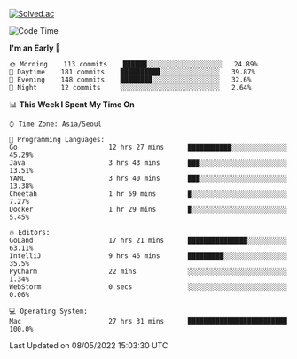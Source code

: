 [![Solved.ac](http://mazassumnida.wtf/api/v2/generate_badge?boj=kuckjwi)](https://solved.ac/kuckjwi)
<!--START_SECTION:waka-->
![Code Time](http://img.shields.io/badge/Code%20Time-0-blue)

**I'm an Early 🐤** 

```text
🌞 Morning    113 commits    ██████░░░░░░░░░░░░░░░░░░░   24.89% 
🌆 Daytime    181 commits    ██████████░░░░░░░░░░░░░░░   39.87% 
🌃 Evening    148 commits    ████████░░░░░░░░░░░░░░░░░   32.6% 
🌙 Night      12 commits     ░░░░░░░░░░░░░░░░░░░░░░░░░   2.64%

```


📊 **This Week I Spent My Time On** 

```text
⌚︎ Time Zone: Asia/Seoul

💬 Programming Languages: 
Go                       12 hrs 27 mins      ███████████░░░░░░░░░░░░░░   45.29% 
Java                     3 hrs 43 mins       ███░░░░░░░░░░░░░░░░░░░░░░   13.51% 
YAML                     3 hrs 40 mins       ███░░░░░░░░░░░░░░░░░░░░░░   13.38% 
Cheetah                  1 hr 59 mins        █░░░░░░░░░░░░░░░░░░░░░░░░   7.27% 
Docker                   1 hr 29 mins        █░░░░░░░░░░░░░░░░░░░░░░░░   5.45%

🔥 Editors: 
GoLand                   17 hrs 21 mins      ███████████████░░░░░░░░░░   63.11% 
IntelliJ                 9 hrs 46 mins       █████████░░░░░░░░░░░░░░░░   35.5% 
PyCharm                  22 mins             ░░░░░░░░░░░░░░░░░░░░░░░░░   1.34% 
WebStorm                 0 secs              ░░░░░░░░░░░░░░░░░░░░░░░░░   0.06%

💻 Operating System: 
Mac                      27 hrs 31 mins      █████████████████████████   100.0%

```


 Last Updated on 08/05/2022 15:03:30 UTC
<!--END_SECTION:waka-->

